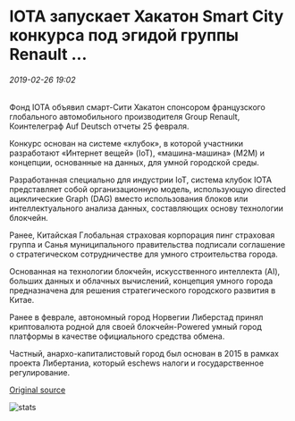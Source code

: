 # IOTA запускает Хакатон Smart City конкурса под эгидой группы Renault ...

###### 2019-02-26 19:02

Фонд IOTA объявил смарт-Сити Хакатон спонсором французского глобального автомобильного производителя Group Renault, Коинтелеграф Auf Deutsch отчеты 25 февраля.

Конкурс основан на системе «клубок», в которой участники разработают «Интернет вещей» (IoT), «машина-машина» (M2M) и концепции, основанные на данных, для умной городской среды.

Разработанная специально для индустрии IoT, система клубок IOTA представляет собой организационную модель, использующую directed ациклические Graph (DAG) вместо использования блоков или интеллектуального анализа данных, составляющих основу технологии блокчейн.

Ранее, Китайская Глобальная страховая корпорация пинг страховая группа и Санья муниципального правительства подписали соглашение о стратегическом сотрудничестве для умного строительства города.

Основанная на технологии блокчейн, искусственного интеллекта (AI), больших данных и облачных вычислений, концепция умного города предназначена для решения стратегического городского развития в Китае.

Ранее в феврале, автономный город Норвегии Либерстад принял криптовалюта родной для своей блокчейн-Powered умный город платформы в качестве официального средства обмена.

Частный, анархо-капиталистовый город был основан в 2015 в рамках проекта Либертаниа, который eschews налоги и государственное регулирование.

[Original source](https://cointelegraph.com/news/iota-launches-hackathon-smart-city-contest-sponsored-by-groupe-renault)

![stats](https://c.statcounter.com/11760860/0/a89fa40b/1/ "stats")